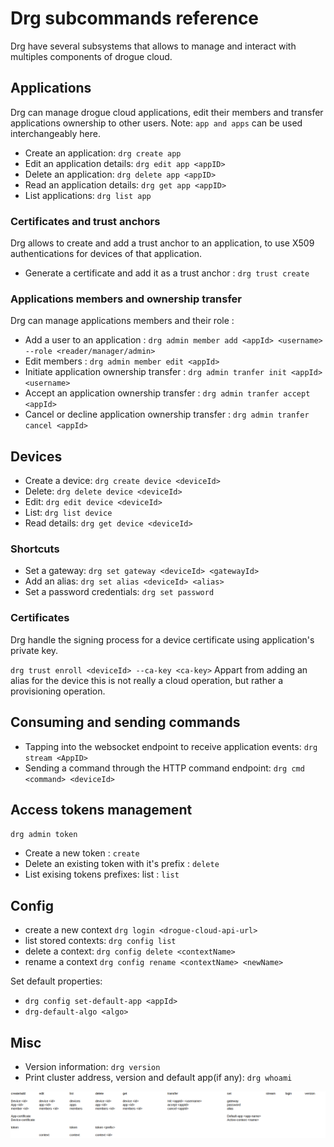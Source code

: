# Drg subcommands reference

Drg have several subsystems that allows to manage and interact with multiples components of drogue cloud.

## Applications

Drg can manage drogue cloud applications, edit their members and transfer applications ownership to other users.
Note: `app and apps` can be used interchangeably here.

- Create an application: `drg create app`
- Edit an application details: `drg edit app <appID>`
- Delete an application: `drg delete app <appID>`
- Read an application details: `drg get app <appID>`
- List applications: `drg list app`

### Certificates and trust anchors

Drg allows to create and add a trust anchor to an application, to use X509 authentications for devices of that application. 

- Generate a certificate and add it as a trust anchor : `drg trust create`

### Applications members and ownership transfer

Drg can manage applications members and their role : 
- Add a user to an application : `drg admin member add <appId> <username> --role <reader/manager/admin>`
- Edit members : `drg admin member edit <appId>`
- Initiate application ownership transfer : `drg admin tranfer init <appId> <username>`
- Accept an application ownership transfer : `drg admin tranfer accept <appId>`
- Cancel or decline application ownership transfer : `drg admin tranfer cancel <appId>`

## Devices

- Create a device: `drg create device <deviceId>`
- Delete: `drg delete device <deviceId>`
- Edit: `drg edit device <deviceId>`
- List: `drg list device`
- Read details: `drg get device <deviceId>`

### Shortcuts
- Set a gateway: `drg set gateway <deviceId> <gatewayId>`
- Add an alias: `drg set alias <deviceId> <alias>`
- Set a password credentials: `drg set password`

### Certificates

Drg handle the signing process for a device certificate using application's private key.

`drg trust enroll <deviceId> --ca-key <ca-key>`
Appart from adding an alias for the device this is not really a cloud operation, but rather a provisioning operation.  

## Consuming and sending commands

- Tapping into the websocket endpoint to receive application events: `drg stream <AppID>`
- Sending a command through the HTTP command endpoint: `drg cmd <command> <deviceId>`


## Access tokens management

`drg admin token`

- Create a new token : `create`
- Delete an existing token with it's prefix : `delete`
- List exising tokens prefixes: list : `list`


## Config 
- create a new context `drg login <drogue-cloud-api-url>`
- list stored contexts: `drg config list`
- delete a context: `drg config delete <contextName>`
- rename a context `drg config rename <contextName> <newName>`

Set default properties: 
- `drg config set-default-app <appId>`
- `drg-default-algo <algo>`

## Misc

- Version information: `drg version`
- Print cluster address, version and default app(if any): `drg whoami`


![img.png](img.png)